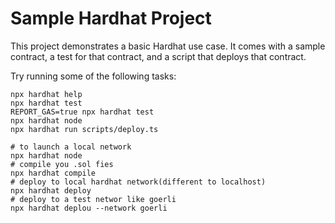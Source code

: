# Sample Hardhat Project

This project demonstrates a basic Hardhat use case. It comes with a sample contract, a test for that contract, and a script that deploys that contract.

Try running some of the following tasks:

```shell
npx hardhat help
npx hardhat test
REPORT_GAS=true npx hardhat test
npx hardhat node
npx hardhat run scripts/deploy.ts
```

```shell
# to launch a local network
npx hardhat node
# compile you .sol fies
npx hardhat compile
# deploy to local hardhat network(different to localhost)
npx hardhat deploy
# deploy to a test networ like goerli
npx hardhat deplou --network goerli
```
